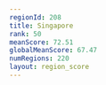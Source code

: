 ```yaml
---
regionId: 208
title: Singapore
rank: 50
meanScore: 72.51
globalMeanScore: 67.47
numRegions: 220
layout: region_score
---
```

